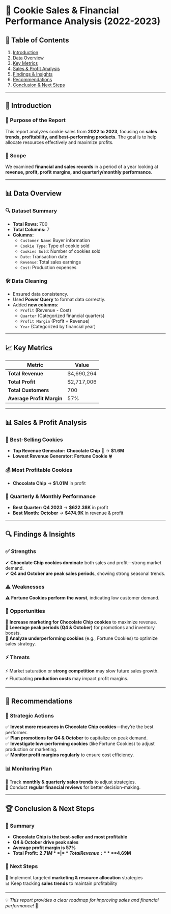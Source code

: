 # 🍪 Cookie Sales & Financial Performance Analysis (2022-2023)

## 📌 Table of Contents  
1. [Introduction](#Introduction)  
2. [Data Overview](#data-overview)  
3. [Key Metrics](#key-metrics)  
4. [Sales & Profit Analysis](#sales--profit-analysis)  
5. [Findings & Insights](#findings--insights)  
6. [Recommendations](#recommendations)  
7. [Conclusion & Next Steps](#conclusion--next-steps)  

---

## 🏁 Introduction  

### 🎯 Purpose of the Report  
This report analyzes cookie sales from **2022 to 2023**, focusing on **sales trends, profitability, and best-performing products**. The goal is to help allocate resources effectively and maximize profits.  

### 📅 Scope  
We examined **financial and sales records** in a period of a year looking at **revenue, profit, profit margins, and quarterly/monthly performance**.

---

## 📊 Data Overview  

### 🔍 Dataset Summary  
- **Total Rows:** 700  
- **Total Columns:** 7  
- **Columns:**  
  - `Customer Name`: Buyer information  
  - `Cookie Type`: Type of cookie sold  
  - `Cookies Sold`: Number of cookies sold  
  - `Date`: Transaction date  
  - `Revenue`: Total sales earnings  
  - `Cost`: Production expenses  

### 🛠️ Data Cleaning  
- Ensured data consistency.  
- Used **Power Query** to format data correctly.  
- Added **new columns**:  
  - `Profit` (Revenue - Cost)  
  - `Quarter` (Categorized financial quarters)  
  - `Profit Margin` (Profit ÷ Revenue)  
  - `Year` (Categorized by financial year)  

---

## 📈 Key Metrics  

| Metric              | Value          |
|--------------------|--------------|
| **Total Revenue**  | $4,690,264    |
| **Total Profit**   | $2,717,006    |
| **Total Customers** | 700          |
| **Average Profit Margin** | 57%  |

---

## 📊 Sales & Profit Analysis  

### 🍪 Best-Selling Cookies  
- **Top Revenue Generator:** **Chocolate Chip** 🍫 → **$1.6M**  
- **Lowest Revenue Generator:** **Fortune Cookie** 🍀  

### 💰 Most Profitable Cookies  
- **Chocolate Chip** → **$1.01M** in profit  

### 📅 Quarterly & Monthly Performance  
- **Best Quarter:** **Q4 2023** → **$622.38K** in profit  
- **Best Month:** **October** → **$474.9K** in revenue & profit  

---

## 🔍 Findings & Insights  

### ✅ Strengths  
✔ **Chocolate Chip cookies dominate** both sales and profit—strong market demand.  
✔ **Q4 and October are peak sales periods**, showing strong seasonal trends.  

### ⚠️ Weaknesses  
⚠ **Fortune Cookies perform the worst**, indicating low customer demand.  
  

### 🚀 Opportunities  
🔹 **Increase marketing for Chocolate Chip cookies** to maximize revenue.  
🔹 **Leverage peak periods (Q4 & October)** for promotions and inventory boosts.  
🔹 **Analyze underperforming cookies** (e.g., Fortune Cookies) to optimize sales strategy.  

### ⚡ Threats  
⚡ Market saturation or **strong competition** may slow future sales growth.  
⚡ Fluctuating **production costs** may impact profit margins.  

---

## 📌 Recommendations  

### 📢 Strategic Actions  
✅ **Invest more resources in Chocolate Chip cookies**—they’re the best performer.  
✅ **Plan promotions for Q4 & October** to capitalize on peak demand.  
✅ **Investigate low-performing cookies** (like Fortune Cookies) to adjust production or marketing.  
✅ **Monitor profit margins regularly** to ensure cost efficiency.  

### 📊 Monitoring Plan  
🔹 Track **monthly & quarterly sales trends** to adjust strategies.  
🔹 Conduct **regular financial reviews** for better decision-making.  

---

## 🏆 Conclusion & Next Steps  

### 🔑 Summary  
- **Chocolate Chip is the best-seller and most profitable**  
- **Q4 & October drive peak sales**  
- **Average profit margin is 57%**  
- **Total Profit:** **$2.71M** | **Total Revenue:** **$4.69M**  

### 🎯 Next Steps  
🚀 Implement targeted **marketing & resource allocation** strategies  
📊 Keep tracking **sales trends** to maintain profitability  

---  

💡 *This report provides a clear roadmap for improving sales and financial performance!* 🚀  
